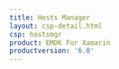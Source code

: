 ```yaml
---
title: Hosts Manager
layout: csp-detail.html
csp: hostsmgr
product: EMDK For Xamarin
productversion: '6.0'
---
```





